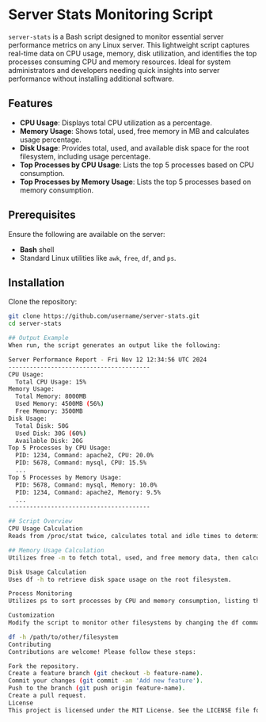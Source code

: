 # Server Stats Monitoring Script

`server-stats` is a Bash script designed to monitor essential server performance metrics on any Linux server. This lightweight script captures real-time data on CPU usage, memory, disk utilization, and identifies the top processes consuming CPU and memory resources. Ideal for system administrators and developers needing quick insights into server performance without installing additional software.

## Features

- **CPU Usage**: Displays total CPU utilization as a percentage.
- **Memory Usage**: Shows total, used, free memory in MB and calculates usage percentage.
- **Disk Usage**: Provides total, used, and available disk space for the root filesystem, including usage percentage.
- **Top Processes by CPU Usage**: Lists the top 5 processes based on CPU consumption.
- **Top Processes by Memory Usage**: Lists the top 5 processes based on memory consumption.

## Prerequisites

Ensure the following are available on the server:
- **Bash** shell
- Standard Linux utilities like `awk`, `free`, `df`, and `ps`.

## Installation
Clone the repository:
```bash
git clone https://github.com/username/server-stats.git
cd server-stats

## Output Example
When run, the script generates an output like the following:

Server Performance Report - Fri Nov 12 12:34:56 UTC 2024
----------------------------------------
CPU Usage:
  Total CPU Usage: 15%
Memory Usage:
  Total Memory: 8000MB
  Used Memory: 4500MB (56%)
  Free Memory: 3500MB
Disk Usage:
  Total Disk: 50G
  Used Disk: 30G (60%)
  Available Disk: 20G
Top 5 Processes by CPU Usage:
  PID: 1234, Command: apache2, CPU: 20.0%
  PID: 5678, Command: mysql, CPU: 15.5%
  ...
Top 5 Processes by Memory Usage:
  PID: 5678, Command: mysql, Memory: 10.0%
  PID: 1234, Command: apache2, Memory: 9.5%
  ...
----------------------------------------

## Script Overview
CPU Usage Calculation
Reads from /proc/stat twice, calculates total and idle times to determine CPU usage over a 1-second interval.

## Memory Usage Calculation
Utilizes free -m to fetch total, used, and free memory data, then calculates the usage percentage.

Disk Usage Calculation
Uses df -h to retrieve disk space usage on the root filesystem.

Process Monitoring
Utilizes ps to sort processes by CPU and memory consumption, listing the top 5 in each category.

Customization
Modify the script to monitor other filesystems by changing the df command section:

df -h /path/to/other/filesystem
Contributing
Contributions are welcome! Please follow these steps:

Fork the repository.
Create a feature branch (git checkout -b feature-name).
Commit your changes (git commit -am 'Add new feature').
Push to the branch (git push origin feature-name).
Create a pull request.
License
This project is licensed under the MIT License. See the LICENSE file for details.
